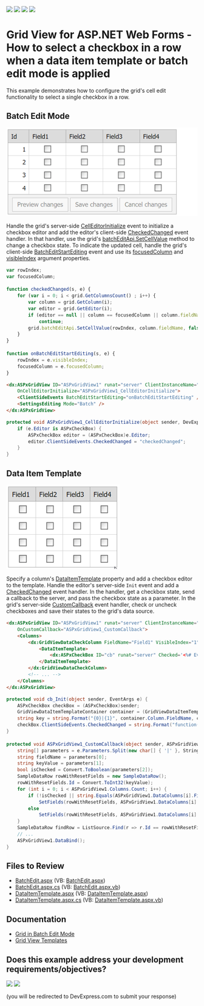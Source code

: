 <!-- default badges list -->
![](https://img.shields.io/endpoint?url=https://codecentral.devexpress.com/api/v1/VersionRange/128535289/15.1.9%2B)
[![](https://img.shields.io/badge/Open_in_DevExpress_Support_Center-FF7200?style=flat-square&logo=DevExpress&logoColor=white)](https://supportcenter.devexpress.com/ticket/details/T328305)
[![](https://img.shields.io/badge/📖_How_to_use_DevExpress_Examples-e9f6fc?style=flat-square)](https://docs.devexpress.com/GeneralInformation/403183)
[![](https://img.shields.io/badge/💬_Leave_Feedback-feecdd?style=flat-square)](#does-this-example-address-your-development-requirementsobjectives)
<!-- default badges end -->
# Grid View for ASP.NET Web Forms - How to select a checkbox in a row when a data item template or batch edit mode is applied

This example demonstrates how to configure the grid's cell edit functionality to select a single checkbox in a row.

## Batch Edit Mode

![Batch edit mode](batchEditMode.gif)

Handle the grid's server-side [CellEditorInitialize](https://docs.devexpress.com/AspNet/DevExpress.Web.ASPxGridView.CellEditorInitialize) event to initialize a checkbox editor and add the editor's client-side [CheckedChanged](https://docs.devexpress.com/AspNet/js-ASPxClientCheckBox.CheckedChanged) event handler. In that handler, use the grid's [batchEditApi.SetCellValue](https://docs.devexpress.com/AspNet/js-ASPxClientGridViewBatchEditApi.SetCellValue(visibleIndex-columnFieldNameOrId-value)) method to change a checkbox state. To indicate the updated cell, handle the grid's client-side [BatchEditStartEditing](https://docs.devexpress.com/AspNet/js-ASPxClientGridView.BatchEditStartEditing) event and use its [focusedColumn](https://docs.devexpress.com/AspNet/js-ASPxClientGridViewBatchEditStartEditingEventArgs.focusedColumn) and [visibleIndex](https://docs.devexpress.com/AspNet/js-ASPxClientGridViewBatchEditStartEditingEventArgs.visibleIndex) argument properties.

```js
var rowIndex;
var focusedColumn;

function checkedChanged(s, e) {
    for (var i = 0; i < grid.GetColumnsCount() ; i++) {
        var column = grid.GetColumn(i);
        var editor = grid.GetEditor(i);
        if (editor == null || column == focusedColumn || column.fieldName == "Id")
            continue;
        grid.batchEditApi.SetCellValue(rowIndex, column.fieldName, false);
    }
}

function onBatchEditStartEditing(s, e) {
    rowIndex = e.visibleIndex;
    focusedColumn = e.focusedColumn;
}
```

```aspx
<dx:ASPxGridView ID="ASPxGridView1" runat="server" ClientInstanceName="grid" KeyFieldName="Id"
    OnCellEditorInitialize="ASPxGridView1_CellEditorInitialize">
    <ClientSideEvents BatchEditStartEditing="onBatchEditStartEditing" />
    <SettingsEditing Mode="Batch" />
</dx:ASPxGridView>
```

```cs
protected void ASPxGridView1_CellEditorInitialize(object sender, DevExpress.Web.ASPxGridViewEditorEventArgs e) {
    if (e.Editor is ASPxCheckBox) {
        ASPxCheckBox editor = (ASPxCheckBox)e.Editor;
        editor.ClientSideEvents.CheckedChanged = "checkedChanged";
    }
}
```

## Data Item Template

![Data item template](dataItemTemplate.gif)

Specify a column's [DataItemTemplate](https://docs.devexpress.com/AspNet/DevExpress.Web.GridViewDataColumn.DataItemTemplate) property and add a checkbox editor to the template. Handle the editor's server-side `Init` event and add a [CheckedChanged](https://docs.devexpress.com/AspNet/js-ASPxClientCheckBox.CheckedChanged) event handler. In the handler, get a checkbox state, send a callback to the server, and pass the checkbox state as a parameter. In the grid's server-side [CustomCallback](https://docs.devexpress.com/AspNet/DevExpress.Web.ASPxGridView.CustomCallback) event handler, check or uncheck checkboxes and save their states to the grid's data source.

```aspx
<dx:ASPxGridView ID="ASPxGridView1" runat="server" ClientInstanceName="grid" KeyFieldName = "Id"
    OnCustomCallback="ASPxGridView1_CustomCallback">
    <Columns>
        <dx:GridViewDataCheckColumn FieldName="Field1" VisibleIndex="1">
            <DataItemTemplate>
                <dx:ASPxCheckBox ID="cb" runat="server" Checked='<%# Eval("Field1") %>' OnInit="cb_Init" />
            </DataItemTemplate>
        </dx:GridViewDataCheckColumn>
        <!-- ... -->
    </Columns>
</dx:ASPxGridView>
```

```cs
protected void cb_Init(object sender, EventArgs e) {
    ASPxCheckBox checkBox = (ASPxCheckBox)sender;
    GridViewDataItemTemplateContainer container = (GridViewDataItemTemplateContainer)checkBox.NamingContainer;
    string key = string.Format("{0}|{1}", container.Column.FieldName, container.KeyValue);
    checkBox.ClientSideEvents.CheckedChanged = string.Format("function(s, e) {{ grid.PerformCallback('{0}|' + s.GetChecked()); }}", key);
}

protected void ASPxGridView1_CustomCallback(object sender, ASPxGridViewCustomCallbackEventArgs e) {
    string[] parameters = e.Parameters.Split(new char[] { '|' }, StringSplitOptions.RemoveEmptyEntries);
    string fieldName = parameters[0];
    string keyValue = parameters[1];
    bool isChecked = Convert.ToBoolean(parameters[2]);
    SampleDataRow rowWithResetFields = new SampleDataRow();
    rowWithResetFields.Id = Convert.ToInt32(keyValue);
    for (int i = 0; i < ASPxGridView1.Columns.Count; i++) {
        if (!isChecked || string.Equals(ASPxGridView1.DataColumns[i].FieldName, fieldName))
            SetFields(rowWithResetFields, ASPxGridView1.DataColumns[i].FieldName, isChecked);
        else
            SetFields(rowWithResetFields, ASPxGridView1.DataColumns[i].FieldName, !isChecked);
    }
    SampleDataRow findRow = ListSource.Find(r => r.Id == rowWithResetFields.Id) as SampleDataRow;
    // ...
    ASPxGridView1.DataBind();
}
```

## Files to Review

* [BatchEdit.aspx](./CS/BatchEdit.aspx) (VB: [BatchEdit.aspx](./VB/BatchEdit.aspx))
* [BatchEdit.aspx.cs](./CS/BatchEdit.aspx.cs) (VB: [BatchEdit.aspx.vb](./VB/BatchEdit.aspx.vb))
* [DataItemTemplate.aspx](./CS/DataItemTemplate.aspx) (VB: [DataItemTemplate.aspx](./VB/DataItemTemplate.aspx))
* [DataItemTemplate.aspx.cs](./CS/DataItemTemplate.aspx.cs) (VB: [DataItemTemplate.aspx.vb](./VB/DataItemTemplate.aspx.vb))

## Documentation

* [Grid in Batch Edit Mode](https://docs.devexpress.com/AspNet/16443/components/grid-view/concepts/edit-data/batch-edit-mode)
* [Grid View Templates](https://docs.devexpress.com/AspNet/3718/components/grid-view/concepts/templates)
<!-- feedback -->
## Does this example address your development requirements/objectives?

[<img src="https://www.devexpress.com/support/examples/i/yes-button.svg"/>](https://www.devexpress.com/support/examples/survey.xml?utm_source=github&utm_campaign=asp-net-web-forms-grid-select-single-checkbox-when-template-or-batch-mode-is-applied&~~~was_helpful=yes) [<img src="https://www.devexpress.com/support/examples/i/no-button.svg"/>](https://www.devexpress.com/support/examples/survey.xml?utm_source=github&utm_campaign=asp-net-web-forms-grid-select-single-checkbox-when-template-or-batch-mode-is-applied&~~~was_helpful=no)

(you will be redirected to DevExpress.com to submit your response)
<!-- feedback end -->
